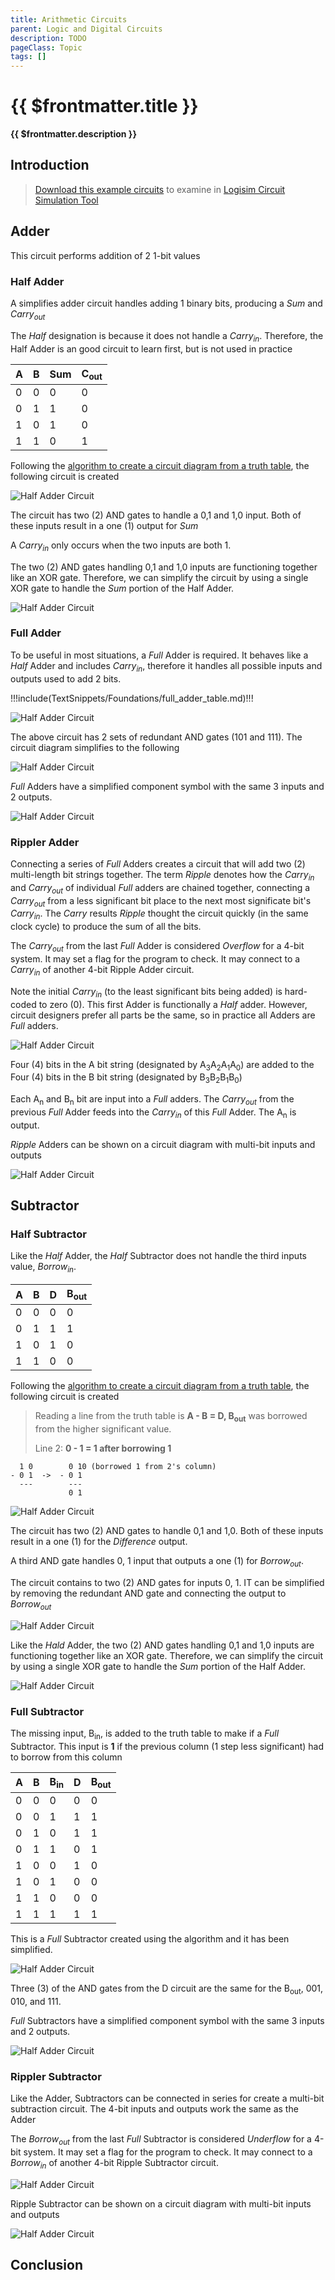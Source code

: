 ```yaml
---
title: Arithmetic Circuits
parent: Logic and Digital Circuits
description: TODO
pageClass: Topic
tags: []
---
```


# {{ $frontmatter.title }}
**{{ $frontmatter.description }}**

<KeyConcepts :ConceptArray= "[
{
  Concept:'Concept 1',
  Details:'Details of concept 1'
},
{  
  Concept:'Concept 2',
  Details:'Details of concept 2' 
}
]" />

## Introduction

> [Download this example circuits](/downloads/Logisim/Arithmetic.circ) to examine in [Logisim Circuit Simulation Tool](http://www.cburch.com/logisim/)

## Adder

This circuit performs addition of 2 1-bit values

### Half Adder

A simplifies adder circuit handles adding 1 binary bits, producing a *Sum* and *Carry<sub>out</sub>*

The *Half* designation is because it does not handle a *Carry<sub>in</sub>*. Therefore, the Half Adder is an good circuit to learn first, but is not used in practice

|A|B|Sum|C<sub>out</sub>|
|-|-|-|-|
|0|0|0|0|
|0|1|1|0|
|1|0|1|0|
|1|1|0|1|

Following the [algorithm to create a circuit diagram from a truth table](DesigningCircuits#truth-table-to-circuit-diagram), the following circuit is created

![Half Adder Circuit](/images/Circuits/Arithmetic_HalfAdder.png)

The circuit has two (2) AND gates to handle a 0,1 and 1,0 input. Both of these inputs result in a one (1) output for *Sum*

A *Carry<sub>in</sub>* only occurs when the two inputs are both 1.

The two (2) AND gates handling 0,1 and 1,0 inputs are functioning together like an XOR gate. Therefore, we can simplify the circuit by using a single XOR gate to handle the *Sum* portion of the Half Adder.

![Half Adder Circuit](/images/Circuits/Arithmetic_HalfAdderXOR.png)

### Full Adder

To be useful in most situations, a *Full* Adder is required. It behaves like a *Half* Adder and includes *Carry<sub>in</sub>*, therefore it handles all possible inputs and outputs used to add 2 bits.

!!!include(TextSnippets/Foundations/full_adder_table.md)!!!

![Half Adder Circuit](/images/Circuits/Arithmetic_FullAdder.png)

The above circuit has 2 sets of redundant AND gates (101 and 111). The circuit diagram simplifies to the following

![Half Adder Circuit](/images/Circuits/Arithmetic_FullAdderSimple.png)

*Full* Adders have a simplified component symbol with the same 3 inputs and 2 outputs.

![Half Adder Circuit](/images/Circuits/Arithmetic_FullAdderComponent.png)

### Rippler Adder

Connecting a series of *Full* Adders creates a circuit that will add two (2) multi-length bit strings together. The term *Ripple* denotes how the *Carry<sub>in</sub>* and *Carry<sub>out</sub>* of individual *Full* adders are chained together, connecting a *Carry<sub>out</sub>* from a less significant bit place to the next most significate bit's *Carry<sub>in</sub>*. The *Carry* results *Ripple* thought the circuit quickly (in the same clock cycle) to produce the sum of all the bits.

The *Carry<sub>out</sub>* from the last *Full* Adder is considered *Overflow* for a 4-bit system. It may set a flag for the program to check. It may connect to a *Carry<sub>in</sub>* of another 4-bit Ripple Adder circuit.

Note the initial *Carry<sub>in</sub>* (to the least significant bits being added) is hard-coded to zero (0). This first Adder is functionally a *Half* adder. However, circuit designers prefer all parts be the same, so in practice all Adders are *Full* adders.

![Half Adder Circuit](/images/Circuits/Arithmetic_RippleAdder.png)

Four (4) bits in the A bit string (designated by A<sub>3</sub>A<sub>2</sub>A<sub>1</sub>A<sub>0</sub>) are added to the Four (4) bits in the B bit string (designated by B<sub>3</sub>B<sub>2</sub>B<sub>1</sub>B<sub>0</sub>)

Each A<sub>n</sub> and B<sub>n</sub> bit are input into a *Full* adders. The *Carry<sub>out</sub>* from the previous *Full* Adder feeds into the *Carry<sub>in</sub>* of this *Full* Adder. The A<sub>n</sub> is output.

*Ripple* Adders can be shown on a circuit diagram with multi-bit inputs and outputs

![Half Adder Circuit](/images/Circuits/Arithmetic_RippleAdderComponent.png)

## Subtractor

### Half Subtractor

Like the *Half* Adder, the *Half* Subtractor does not handle the third inputs value, *Borrow<sub>in</sub>*. 

|A|B|D|B<sub>out</sub>|
|-|-|-|-|
|0|0|0|0|
|0|1|1|1|
|1|0|1|0|
|1|1|0|0|

Following the [algorithm to create a circuit diagram from a truth table](DesigningCircuits#truth-table-to-circuit-diagram), the following circuit is created

> Reading a line from the truth table is **A - B = D, B<sub>out</sub>** was borrowed from the higher significant value.
>
>Line 2: **0 - 1 = 1 after borrowing 1**

```
  1 0        0 10 (borrowed 1 from 2's column)
- 0 1  ->  - 0 1
  ---        ---
             0 1 
```

![Half Adder Circuit](/images/Circuits/Arithmetic_HalfSubtractor.png)

The circuit has two (2) AND gates to handle 0,1 and 1,0. Both of these inputs result in a one (1) for the *Difference* output.

A third AND gate handles 0, 1 input that outputs a one (1) for *Borrow<sub>out</sub>*.

The circuit contains to two (2) AND gates for inputs 0, 1. IT can be simplified by removing the redundant AND gate and connecting the output to *Borrow<sub>out</sub>*

![Half Adder Circuit](/images/Circuits/Arithmetic_HalfSubtractorSimple.png)

Like the *Hald* Adder, the two (2) AND gates handling 0,1 and 1,0 inputs are functioning together like an XOR gate. Therefore, we can simplify the circuit by using a single XOR gate to handle the *Sum* portion of the Half Adder.

![Half Adder Circuit](/images/Circuits/Arithmetic_HalfSubtractorXOR.png)

### Full Subtractor

The missing input, B<sub>in</sub>, is added to the truth table to make if a *Full* Subtractor. This input is **1** if the previous column (1 step less significant) had to borrow from this column

|A|B|B<sub>in</sub>|D|B<sub>out</sub>|
|-|-|-|-|-|
|0|0|0|0|0|
|0|0|1|1|1|
|0|1|0|1|1|
|0|1|1|0|1|
|1|0|0|1|0|
|1|0|1|0|0|
|1|1|0|0|0|
|1|1|1|1|1|

This is a *Full* Subtractor created using the algorithm and it has been simplified.

![Half Adder Circuit](/images/Circuits/Arithmetic_SubtractorSimple.png)

Three (3) of the AND gates from the D circuit are the same for the B<sub>out</sub>, 001, 010, and 111.

*Full* Subtractors have a simplified component symbol with the same 3 inputs and 2 outputs.

![Half Adder Circuit](/images/Circuits/Arithmetic_SubtractorComponent.png)

### Rippler Subtractor

Like the Adder, Subtractors can be connected in series for create a multi-bit subtraction circuit. The 4-bit inputs and outputs work the same as the Adder

The *Borrow<sub>out</sub>* from the last *Full* Subtractor is considered *Underflow* for a 4-bit system. It may set a flag for the program to check. It may connect to a *Borrow<sub>in</sub>* of another 4-bit Ripple Subtractor circuit.

![Half Adder Circuit](/images/Circuits/Arithmetic_RippleSubtractor.png)

Ripple Subtractor can be shown on a circuit diagram with multi-bit inputs and outputs

![Half Adder Circuit](/images/Circuits/Arithmetic_RippleSubtractorComponent.png)


## Conclusion